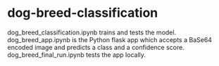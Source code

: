 # dog-breed-classification
dog_breed_classification.ipynb trains and tests the model.
dog_breed_app.ipynb is the Python flask app which accepts a BaSe64 encoded image and predicts a class and a confidence score.
dog_breed_final_run.ipynb tests the app locally.
